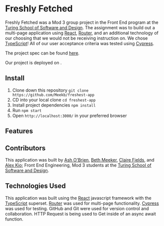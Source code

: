 # Freshly Fetched

Freshly Fetched was a Mod 3 group project in the Front End program at the [Turing School of Software and Design](https://turing.io/). The assignment was to build out a multi-page application using [React](https://reactjs.org/), [Router](https://reactrouter.com/), and an additional technology of our choosing that we would not be receiving instruction on. We chose [TypeScript](https://www.typescriptlang.org/)! All of our user acceptance criteria was tested using [Cypress](https://www.cypress.io/).

The project spec can be found [here](https://frontend.turing.edu/projects/module-3/stretch.html).

Our project is deployed on []().

## Install

1. Clone down this repository `git clone https://github.com/Meekb/freshest-app`
2. CD into your local clone `cd freshest-app`
3. Install project dependencies `npm install`
4. Run `npm start`
5. Open `http://localhost:3000/` in your preferred browser

## Features

<!-- ![Gif of the app home and movie details pages](src/readme/01.gif)
* Gif of the home page and filtered search

![Gif of filter by day functionality and market details page](src/readme/02.gif)
* Gif of filter by day functionality and market details page

![Gif showing error handling](src/readme/03.gif)
* Gif showing error handling

![Gif showing responsiveness of the app](src/readme/04.gif)
* Gif showing responsiveness of the app from the most popular desktop resolution (1920x1080) to mobile layout in 428x926 (iPhone 12 Pro Max) -->

## Contributors

This application was built by [Ash O'Brien](https://github.com/AshleyOh-bit), [Beth Meeker](https://github.com/Meekb), [Claire Fields](https://github.com/clairefields15), and [Alex Kio](https://github.com/alexmkio/); Front End Engineering, Mod 3 students at the [Turing School of Software and Design](https://turing.io/).

## Technologies Used

This application was built using the [React](https://reactjs.org/) javascript framework with the [TypeScript](https://www.typescriptlang.org/) superset. [Router](https://reactrouter.com/) was used for multi-page functionality. [Cypress](https://www.cypress.io/) was used for testing. GitHub and Git were used for version control and collaboration. HTTP Request is being used to Get inside of an async await function.